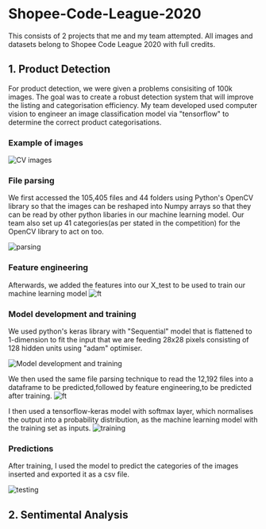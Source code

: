 # Shopee-Code-League-2020
This consists of 2 projects that me and my team attempted. All images and datasets belong to Shopee Code League 2020 with full credits.
## 1. Product Detection

For product detection, we were given a problems consisiting of 100k images. The goal was to create a robust detection system that will improve the listing and categorisation efficiency. My team developed used computer vision to engineer an image classification model via "tensorflow" to determine the correct product categorisations.

### Example of images
 ![CV images](https://github.com/JiaJun98/Shopee-Code-League-2020/blob/main/Product%20Detection/Image_classification(1).PNG)
 
 ### File parsing
 We first accessed the 105,405 files and 44 folders using Python's OpenCV library so that the images can be reshaped into Numpy arrays so that they can be read by other python libaries in our machine learning model. Our team also set up 41 categories(as per stated in the competition) for the OpenCV library to act on too.
 
 ![parsing](https://github.com/JiaJun98/Shopee-Code-League-2020/blob/main/Product%20Detection/OpenCV.PNG)
 
 ### Feature engineering
 Afterwards, we added the features into our X_test to be used to train our machine learning model
 ![ft](https://github.com/JiaJun98/Shopee-Code-League-2020/blob/main/Product%20Detection/Feature%20Engineering.PNG)
 
 ### Model development and training
 We used python's keras library with "Sequential" model that is flattened to 1-dimension to fit the input that we are feeding 28x28 pixels consisting of 128 hidden units using "adam" optimiser. 
 
 ![Model development and training](https://github.com/JiaJun98/Shopee-Code-League-2020/blob/main/Product%20Detection/Feature%20Engineering.PNG)
 
 We then used the same file parsing technique to read the 12,192 files into a dataframe to be predicted,followed by feature engineering,to be predicted after training. 
 ![ft](https://github.com/JiaJun98/Shopee-Code-League-2020/blob/main/Product%20Detection/OpenCV(1).PNG)
 
 I then used a tensorflow-keras model with softmax layer, which normalises the output into a probability distribution, as the machine learning model with the training set as inputs.
 ![training](https://github.com/JiaJun98/Shopee-Code-League-2020/blob/main/Product%20Detection/Training.PNG)

 ### Predictions
 After training, I used the model to predict the categories of the images inserted and exported it as a csv file.
 
 ![testing](https://github.com/JiaJun98/Shopee-Code-League-2020/blob/main/Product%20Detection/Testing.PNG)
 
 

## 2. Sentimental Analysis

